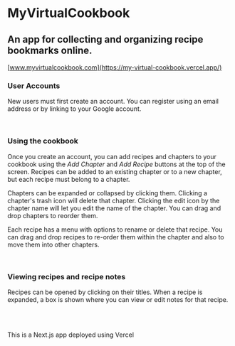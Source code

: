 # **MyVirtualCookbook**

## An app for collecting and organizing recipe bookmarks online.

[www.myvirtualcookbook.com](https://my-virtual-cookbook.vercel.app/)

### User Accounts

New users must first create an account. You can register using an email address or by linking to your Google account.

<br>

### Using the cookbook

Once you create an account, you can add recipes and chapters to your cookbook using the _Add Chapter_ and _Add Recipe_ buttons at the top of the screen. Recipes can be added to an existing chapter or to a new chapter, but each recipe must belong to a chapter.

Chapters can be expanded or collapsed by clicking them. Clicking a chapter's trash icon will delete that chapter. Clicking the edit icon by the chapter name will let you edit the name of the chapter. You can drag and drop chapters to reorder them.

Each recipe has a menu with options to rename or delete that recipe. You can drag and drop recipes to re-order them within the chapter and also to move them into other chapters.

<br>

### Viewing recipes and recipe notes

Recipes can be opened by clicking on their titles. When a recipe is expanded, a box is shown where you can view or edit notes for that recipe.

<br>    
<br>

This is a Next.js app deployed using Vercel
